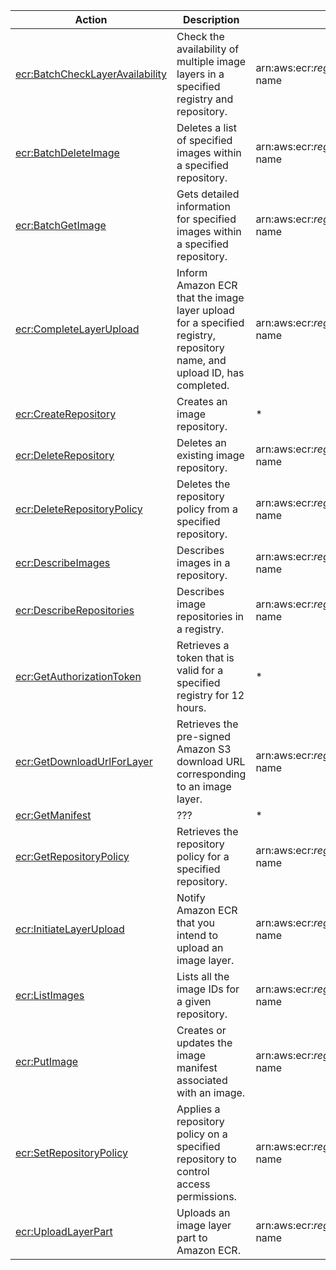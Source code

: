 | Action | Description | Resource | Condition |
| --- | --- | --- | --- |
| [ecr:BatchCheckLayerAvailability](http://docs.aws.amazon.com/AmazonECR/latest/APIReference/API_BatchCheckLayerAvailability.html) | Check the availability of multiple image layers in a specified registry and repository. | arn:aws:ecr:$region:$account:repository/$repository-name | - |
| [ecr:BatchDeleteImage](http://docs.aws.amazon.com/AmazonECR/latest/APIReference/API_BatchDeleteImage.html) | Deletes a list of specified images within a specified repository. | arn:aws:ecr:$region:$account:repository/$repository-name | - |
| [ecr:BatchGetImage](http://docs.aws.amazon.com/AmazonECR/latest/APIReference/API_BatchGetImage.html) | Gets detailed information for specified images within a specified repository. | arn:aws:ecr:$region:$account:repository/$repository-name | - |
| [ecr:CompleteLayerUpload](http://docs.aws.amazon.com/AmazonECR/latest/APIReference/API_CompleteLayerUpload.html) | Inform Amazon ECR that the image layer upload for a specified registry, repository name, and upload ID, has completed. | arn:aws:ecr:$region:$account:repository/$repository-name | - |
| [ecr:CreateRepository](http://docs.aws.amazon.com/AmazonECR/latest/APIReference/API_CreateRepository.html) | Creates an image repository. | * | - |
| [ecr:DeleteRepository](http://docs.aws.amazon.com/AmazonECR/latest/APIReference/API_DeleteRepository.html) | Deletes an existing image repository. | arn:aws:ecr:$region:$account:repository/$repository-name | - |
| [ecr:DeleteRepositoryPolicy](http://docs.aws.amazon.com/AmazonECR/latest/APIReference/API_DeleteRepositoryPolicy.html) | Deletes the repository policy from a specified repository. | arn:aws:ecr:$region:$account:repository/$repository-name | - |
| [ecr:DescribeImages](http://docs.aws.amazon.com/AmazonECR/latest/APIReference/API_DescribeImages.html) | Describes images in a repository. | arn:aws:ecr:$region:$account:repository/$repository-name | - |
| [ecr:DescribeRepositories](http://docs.aws.amazon.com/AmazonECR/latest/APIReference/API_DescribeRepositories.html) | Describes image repositories in a registry. | arn:aws:ecr:$region:$account:repository/$repository-name | - |
| [ecr:GetAuthorizationToken](http://docs.aws.amazon.com/AmazonECR/latest/APIReference/API_GetAuthorizationToken.html) | Retrieves a token that is valid for a specified registry for 12 hours. | * | - |
| [ecr:GetDownloadUrlForLayer](http://docs.aws.amazon.com/AmazonECR/latest/APIReference/API_GetDownloadUrlForLayer.html) | Retrieves the pre-signed Amazon S3 download URL corresponding to an image layer. | arn:aws:ecr:$region:$account:repository/$repository-name | - |
| [ecr:GetManifest](http://docs.aws.amazon.com/AmazonECR/latest/APIReference/API_GetManifest.html) | ??? | * | - |
| [ecr:GetRepositoryPolicy](http://docs.aws.amazon.com/AmazonECR/latest/APIReference/API_GetRepositoryPolicy.html) | Retrieves the repository policy for a specified repository. | arn:aws:ecr:$region:$account:repository/$repository-name | - |
| [ecr:InitiateLayerUpload](http://docs.aws.amazon.com/AmazonECR/latest/APIReference/API_InitiateLayerUpload.html) | Notify Amazon ECR that you intend to upload an image layer. | arn:aws:ecr:$region:$account:repository/$repository-name | - |
| [ecr:ListImages](http://docs.aws.amazon.com/AmazonECR/latest/APIReference/API_ListImages.html) | Lists all the image IDs for a given repository. | arn:aws:ecr:$region:$account:repository/$repository-name | - |
| [ecr:PutImage](http://docs.aws.amazon.com/AmazonECR/latest/APIReference/API_PutImage.html) | Creates or updates the image manifest associated with an image. | arn:aws:ecr:$region:$account:repository/$repository-name | - |
| [ecr:SetRepositoryPolicy](http://docs.aws.amazon.com/AmazonECR/latest/APIReference/API_SetRepositoryPolicy.html) | Applies a repository policy on a specified repository to control access permissions. | arn:aws:ecr:$region:$account:repository/$repository-name | - |
| [ecr:UploadLayerPart](http://docs.aws.amazon.com/AmazonECR/latest/APIReference/API_UploadLayerPart.html) | Uploads an image layer part to Amazon ECR. | arn:aws:ecr:$region:$account:repository/$repository-name | - |
